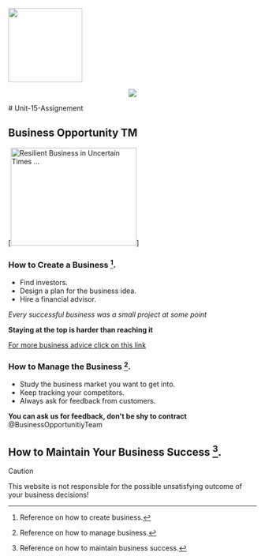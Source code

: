 <img src="https://github.com/user-attachments/assets/8060bdbe-d389-4707-931e-a03513785b3a" width="150">
<p align="center">
  <img src="https://github.com/user-attachments/assets/8060bdbe-d389-4707-931e-a03513785b3a" />
</p>
# Unit-15-Assignement


## Business Opportunity TM
[<img id="dimg_I9LGZ-n6I-CvhbIP5ZHvuAc_21" src="data:image/jpeg;base64,/9j…3EfwiuuWd/Pn3ER6PRWiTkz/9k=" class="YQ4gaf" height="198" style="object-position:center" width="255" alt="Resilient Business in Uncertain Times ..." data-atf="1" data-cmp="1" data-flt="1741083172698" data-csiid="I9LGZ-n6I-CvhbIP5ZHvuAc_23">]
### How to Create a Business [^1].
+ Find investors.
+ Design a plan for the business idea.
+ Hire a financial advisor.

*Every successful business was a small project at some point*

**Staying at the top is harder than reaching it**

[For more business advice click on this link](www.businessOpportunities.com)

### How to Manage the Business [^2].

+ Study the business market you want to get into.
+ Keep tracking your competitors. 
+ Always ask for feedback from customers.

**You can ask us for feedback, don't be shy to contract** @BusinessOpportunitiyTeam

## How to Maintain Your Business Success [^3].

[^1]: Reference on how to create business.
[^2]: Reference on how to manage business.
[^3]: Reference on how to maintain business success.

>[!CAUTION]
>This website is not responsible for the possible unsatisfying outcome of your business decisions!
